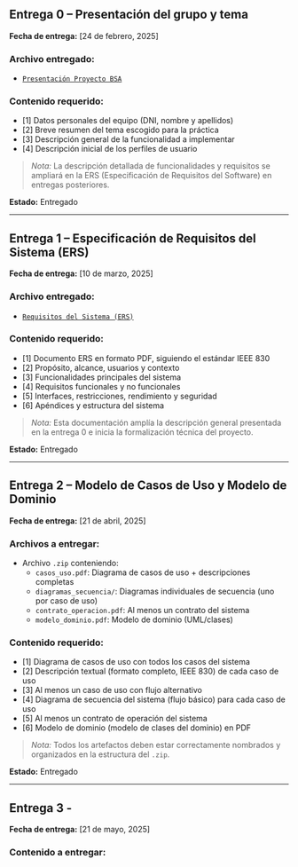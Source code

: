 ## Entrega 0 – Presentación del grupo y tema

**Fecha de entrega:** [24 de febrero, 2025]

### Archivo entregado:
- [`Presentación Proyecto BSA`](entrega_0/Componentes_descripcion_proyecto.pdf)

### Contenido requerido:
- [1] Datos personales del equipo (DNI, nombre y apellidos)
- [2] Breve resumen del tema escogido para la práctica
- [3] Descripción general de la funcionalidad a implementar
- [4] Descripción inicial de los perfiles de usuario

> *Nota:* La descripción detallada de funcionalidades y requisitos se ampliará en la ERS (Especificación de Requisitos del Software) en entregas posteriores.

**Estado:** Entregado

---

## Entrega 1 – Especificación de Requisitos del Sistema (ERS)

**Fecha de entrega:** [10 de marzo, 2025]

### Archivo entregado:
- [`Requisitos del Sistema (ERS)`](entrega_1/Practica1_documentoERS_BSA.pdf)

### Contenido requerido:
- [1] Documento ERS en formato PDF, siguiendo el estándar IEEE 830
- [2] Propósito, alcance, usuarios y contexto
- [3] Funcionalidades principales del sistema
- [4] Requisitos funcionales y no funcionales
- [5] Interfaces, restricciones, rendimiento y seguridad
- [6] Apéndices y estructura del sistema

> *Nota:* Esta documentación amplía la descripción general presentada en la entrega 0 e inicia la formalización técnica del proyecto.

**Estado:** Entregado

---

## Entrega 2 – Modelo de Casos de Uso y Modelo de Dominio

**Fecha de entrega:** [21 de abril, 2025]

### Archivos a entregar:
- Archivo `.zip` conteniendo:
  - `casos_uso.pdf`: Diagrama de casos de uso + descripciones completas
  - `diagramas_secuencia/`: Diagramas individuales de secuencia (uno por caso de uso)
  - `contrato_operacion.pdf`: Al menos un contrato del sistema
  - `modelo_dominio.pdf`: Modelo de dominio (UML/clases)

### Contenido requerido:
- [1] Diagrama de casos de uso con todos los casos del sistema
- [2] Descripción textual (formato completo, IEEE 830) de cada caso de uso
- [3] Al menos un caso de uso con flujo alternativo
- [4] Diagrama de secuencia del sistema (flujo básico) para cada caso de uso
- [5] Al menos un contrato de operación del sistema
- [6] Modelo de dominio (modelo de clases del dominio) en PDF

> *Nota:* Todos los artefactos deben estar correctamente nombrados y organizados en la estructura del `.zip`.

**Estado:** Entregado

---

## Entrega 3 -

**Fecha de entrega:** [21 de mayo, 2025]

### Contenido a entregar:
